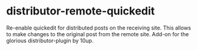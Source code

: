 # distributor-remote-quickedit
Re-enable quickedit for distributed posts on the receiving site. This allows to make changes to the original post from the remote site. Add-on for the glorious distributor-plugin by 10up.
